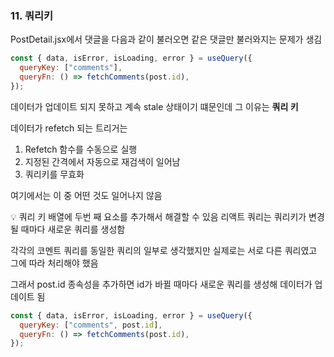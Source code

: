 ### 11. 쿼리키

PostDetail.jsx에서 댓글을 다음과 같이 불러오면
같은 댓글만 불러와지는 문제가 생김

```js
const { data, isError, isLoading, error } = useQuery({
  queryKey: ["comments"],
  queryFn: () => fetchComments(post.id),
});
```

데이터가 업데이트 되지 못하고 계속 stale 상태이기 떄문인데
그 이유는 **쿼리 키**

데이터가 refetch 되는 트리거는

1. Refetch 함수를 수동으로 실행
2. 지정된 간격에서 자동으로 재검색이 일어남
3. 쿼리키를 무효화

여기에서는 이 중 어떤 것도 일어나지 않음

💡 쿼리 키 배열에 두번 째 요소를 추가해서 해결할 수 있음
리액트 쿼리는 쿼리키가 변경될 때마다 새로운 쿼리를 생성함

각각의 코멘트 쿼리를 동일한 쿼리의 일부로 생각했지만 실제로는 서로 다른 쿼리였고 그에 따라 처리해야 했음

그래서 post.id 종속성을 추가하면 id가 바뀔 때마다 새로운 쿼리를 생성해 데이터가 업데이트 됨

```js
const { data, isError, isLoading, error } = useQuery({
  queryKey: ["comments", post.id],
  queryFn: () => fetchComments(post.id),
});
```

